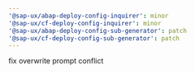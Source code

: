 ```yaml
---
'@sap-ux/abap-deploy-config-inquirer': minor
'@sap-ux/cf-deploy-config-inquirer': minor
'@sap-ux/abap-deploy-config-sub-generator': patch
'@sap-ux/cf-deploy-config-sub-generator': patch
---
```


fix overwrite prompt conflict
